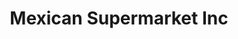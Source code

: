 ---
title: "Mexican Supermarket Inc"
url: /pompano-beach/mexican-supermarket-inc/
shop: supermarket
---